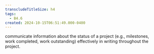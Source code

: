 ```yaml
---
transcludeTitleSize: h4
tags:
  - B4.6
created: 2024-10-15T06:51:49.000-0400
---
```

communicate information about the status of a project (e.g., milestones, work completed, work outstanding) effectively in writing throughout the project.
